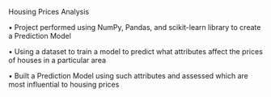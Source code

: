 Housing Prices Analysis

•	Project performed using NumPy, Pandas, and scikit-learn library to create a Prediction Model

•	Using a dataset to train a model to predict what attributes affect the prices of houses in a particular area

•	Built a Prediction Model using such attributes and assessed which are most influential to housing prices

